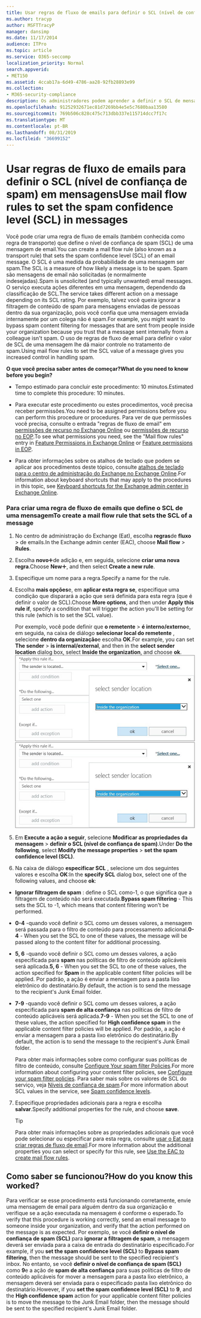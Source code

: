 ```yaml
---
title: Usar regras de fluxo de emails para definir o SCL (nível de confiança de spam) em mensagens
ms.author: tracyp
author: MSFTTracyP
manager: dansimp
ms.date: 11/17/2014
audience: ITPro
ms.topic: article
ms.service: O365-seccomp
localization_priority: Normal
search.appverid:
- MET150
ms.assetid: 4ccab17a-6d49-4786-aa28-92fb28893e99
ms.collection:
- M365-security-compliance
description: Os administradores podem aprender a definir o SCL de mensagens na proteção do Exchange Online.
ms.openlocfilehash: 91252932671ec81d7269bb4e5e5c7680baa13580
ms.sourcegitcommit: 769b506c828c475c713dbb337e115714dcc7f17c
ms.translationtype: MT
ms.contentlocale: pt-BR
ms.lasthandoff: 08/31/2019
ms.locfileid: "36699152"
---
```

# <a name="use-mail-flow-rules-to-set-the-spam-confidence-level-scl-in-messages"></a><span data-ttu-id="d269b-103">Usar regras de fluxo de emails para definir o SCL (nível de confiança de spam) em mensagens</span><span class="sxs-lookup"><span data-stu-id="d269b-103">Use mail flow rules to set the spam confidence level (SCL) in messages</span></span>

<span data-ttu-id="d269b-104">Você pode criar uma regra de fluxo de emails (também conhecida como regra de transporte) que define o nível de confiança de spam (SCL) de uma mensagem de email.</span><span class="sxs-lookup"><span data-stu-id="d269b-104">You can create a mail flow rule (also known as a transport rule) that sets the spam confidence level (SCL) of an email message.</span></span> <span data-ttu-id="d269b-105">O SCL é uma medida da probabilidade de uma mensagem ser spam.</span><span class="sxs-lookup"><span data-stu-id="d269b-105">The SCL is a measure of how likely a message is to be spam.</span></span> <span data-ttu-id="d269b-106">Spam são mensagens de email não solicitadas (e normalmente indesejadas).</span><span class="sxs-lookup"><span data-stu-id="d269b-106">Spam is unsolicited (and typically unwanted) email messages.</span></span> <span data-ttu-id="d269b-107">O serviço executa ações diferentes em uma mensagem, dependendo da classificação de SCL.</span><span class="sxs-lookup"><span data-stu-id="d269b-107">The service takes different action on a message depending on its SCL rating.</span></span> <span data-ttu-id="d269b-108">Por exemplo, talvez você queira ignorar a filtragem de conteúdo de spam para mensagens enviadas de pessoas dentro da sua organização, pois você confia que uma mensagem enviada internamente por um colega não é spam.</span><span class="sxs-lookup"><span data-stu-id="d269b-108">For example, you might want to bypass spam content filtering for messages that are sent from people inside your organization because you trust that a message sent internally from a colleague isn't spam.</span></span> <span data-ttu-id="d269b-109">O uso de regras de fluxo de email para definir o valor de SCL de uma mensagem lhe dá maior controle no tratamento de spam.</span><span class="sxs-lookup"><span data-stu-id="d269b-109">Using mail flow rules to set the SCL value of a message gives you increased control in handling spam.</span></span> 
  
 <span data-ttu-id="d269b-110">**O que você precisa saber antes de começar?**</span><span class="sxs-lookup"><span data-stu-id="d269b-110">**What do you need to know before you begin?**</span></span>
  
- <span data-ttu-id="d269b-111">Tempo estimado para concluir este procedimento: 10 minutos.</span><span class="sxs-lookup"><span data-stu-id="d269b-111">Estimated time to complete this procedure: 10 minutes.</span></span>
    
- <span data-ttu-id="d269b-112">Para executar este procedimento ou estes procedimentos, você precisa receber permissões.</span><span class="sxs-lookup"><span data-stu-id="d269b-112">You need to be assigned permissions before you can perform this procedure or procedures.</span></span> <span data-ttu-id="d269b-113">Para ver de que permissões você precisa, consulte o entrada "regras de fluxo de email" em [permissões de recurso no Exchange Online](http://technet.microsoft.com/library/15073ce1-0917-403b-8839-02a2ebc96e16.aspx) ou [permissões de recurso no EOP](eop/feature-permissions-in-eop.md).</span><span class="sxs-lookup"><span data-stu-id="d269b-113">To see what permissions you need, see the "Mail flow rules" entry in [Feature Permissions in Exchange Online](http://technet.microsoft.com/library/15073ce1-0917-403b-8839-02a2ebc96e16.aspx) or [Feature permissions in EOP](eop/feature-permissions-in-eop.md).</span></span> 
    
- <span data-ttu-id="d269b-114">Para obter informações sobre os atalhos de teclado que podem se aplicar aos procedimentos deste tópico, consulte [atalhos de teclado para o centro de administração do Exchange no Exchange Online](https://docs.microsoft.com/Exchange/accessibility/keyboard-shortcuts-in-admin-center).</span><span class="sxs-lookup"><span data-stu-id="d269b-114">For information about keyboard shortcuts that may apply to the procedures in this topic, see [Keyboard shortcuts for the Exchange admin center in Exchange Online](https://docs.microsoft.com/Exchange/accessibility/keyboard-shortcuts-in-admin-center).</span></span>
    
### <a name="to-create-a-mail-flow-rule-that-sets-the-scl-of-a-message"></a><span data-ttu-id="d269b-115">Para criar uma regra de fluxo de emails que define o SCL de uma mensagem</span><span class="sxs-lookup"><span data-stu-id="d269b-115">To create a mail flow rule that sets the SCL of a message</span></span>

1. <span data-ttu-id="d269b-116">No centro de administração do Exchange (Eat), escolha **regras**de **fluxo** \> de emails.</span><span class="sxs-lookup"><span data-stu-id="d269b-116">In the Exchange admin center (EAC), choose **Mail flow** \> **Rules**.</span></span>
    
2. <span data-ttu-id="d269b-117">Escolha **novo**![ícone](media/ITPro-EAC-AddIcon.gif)de adição e, em seguida, selecione **criar uma nova regra**.</span><span class="sxs-lookup"><span data-stu-id="d269b-117">Choose **New**![Add Icon](media/ITPro-EAC-AddIcon.gif), and then select **Create a new rule**.</span></span>
    
3. <span data-ttu-id="d269b-118">Especifique um nome para a regra.</span><span class="sxs-lookup"><span data-stu-id="d269b-118">Specify a name for the rule.</span></span>
    
4. <span data-ttu-id="d269b-119">Escolha **mais opções**e, em **aplicar esta regra se**, especifique uma condição que disparará a ação que será definida para esta regra (que é definir o valor de SCL).</span><span class="sxs-lookup"><span data-stu-id="d269b-119">Choose **More options**, and then under **Apply this rule if**, specify a condition that will trigger the action you'll be setting for this rule (which is to set the SCL value).</span></span>
    
    <span data-ttu-id="d269b-120">Por exemplo, você pode definir que **o remetente** \> **é interno/externo**e, em seguida, na caixa de diálogo **selecionar local do remetente** , selecione **dentro da organização**e escolha **OK**.</span><span class="sxs-lookup"><span data-stu-id="d269b-120">For example, you can set **The sender** \> **is internal/external**, and then in the **select sender location** dialog box, select **Inside the organization**, and choose **ok**.</span></span><br/>
    <span data-ttu-id="d269b-121">![Selecione o local do remetente](media/EOP-ETR-SetSCL-1.jpg)</span><span class="sxs-lookup"><span data-stu-id="d269b-121">![Select sender location](media/EOP-ETR-SetSCL-1.jpg)</span></span>
  
5. <span data-ttu-id="d269b-122">Em **Execute a ação a seguir**, selecione **Modificar as propriedades da mensagem** \> **definir o SCL (nível de confiança de spam)**.</span><span class="sxs-lookup"><span data-stu-id="d269b-122">Under **Do the following**, select **Modify the message properties** \> **set the spam confidence level (SCL)**.</span></span>
  
6. <span data-ttu-id="d269b-123">Na caixa de diálogo **especificar SCL** , selecione um dos seguintes valores e escolha **OK**:</span><span class="sxs-lookup"><span data-stu-id="d269b-123">In the **specify SCL** dialog box, select one of the following values, and choose **ok**:</span></span>
    
  - <span data-ttu-id="d269b-124">**Ignorar filtragem de spam** : define o SCL como-1, o que significa que a filtragem de conteúdo não será executada.</span><span class="sxs-lookup"><span data-stu-id="d269b-124">**Bypass spam filtering** - This sets the SCL to -1, which means that content filtering won't be performed.</span></span> 
    
  - <span data-ttu-id="d269b-125">**0-4** -quando você definir o SCL como um desses valores, a mensagem será passada para o filtro de conteúdo para processamento adicional.</span><span class="sxs-lookup"><span data-stu-id="d269b-125">**0-4** - When you set the SCL to one of these values, the message will be passed along to the content filter for additional processing.</span></span> 
    
  - <span data-ttu-id="d269b-126">**5, 6** -quando você definir o SCL como um desses valores, a ação especificada para **spam** nas políticas de filtro de conteúdo aplicáveis será aplicada.</span><span class="sxs-lookup"><span data-stu-id="d269b-126">**5, 6** - When you set the SCL to one of these values, the action specified for **Spam** in the applicable content filter policies will be applied.</span></span> <span data-ttu-id="d269b-127">Por padrão, a ação é enviar a mensagem para a pasta lixo eletrônico do destinatário.</span><span class="sxs-lookup"><span data-stu-id="d269b-127">By default, the action is to send the message to the recipient's Junk Email folder.</span></span> 
    
  - <span data-ttu-id="d269b-128">**7-9** -quando você definir o SCL como um desses valores, a ação especificada para **spam de alta confiança** nas políticas de filtro de conteúdo aplicáveis será aplicada.</span><span class="sxs-lookup"><span data-stu-id="d269b-128">**7-9** - When you set the SCL to one of these values, the action specified for **High confidence spam** in the applicable content filter policies will be applied.</span></span> <span data-ttu-id="d269b-129">Por padrão, a ação é enviar a mensagem para a pasta lixo eletrônico do destinatário.</span><span class="sxs-lookup"><span data-stu-id="d269b-129">By default, the action is to send the message to the recipient's Junk Email folder.</span></span> 
    
    <span data-ttu-id="d269b-130">Para obter mais informações sobre como configurar suas políticas de filtro de conteúdo, consulte [Configure Your spam filter Policies](configure-your-spam-filter-policies.md).</span><span class="sxs-lookup"><span data-stu-id="d269b-130">For more information about configuring your content filter policies, see [Configure your spam filter policies](configure-your-spam-filter-policies.md).</span></span> <span data-ttu-id="d269b-131">Para saber mais sobre os valores de SCL do serviço, veja [Níveis de confiança de spam](spam-confidence-levels.md).</span><span class="sxs-lookup"><span data-stu-id="d269b-131">For more information about SCL values in the service, see [Spam confidence levels](spam-confidence-levels.md).</span></span>
    
7. <span data-ttu-id="d269b-132">Especifique propriedades adicionais para a regra e escolha **salvar**.</span><span class="sxs-lookup"><span data-stu-id="d269b-132">Specify additional properties for the rule, and choose **save**.</span></span>
    
    > [!TIP]
    > <span data-ttu-id="d269b-133">Para obter mais informações sobre as propriedades adicionais que você pode selecionar ou especificar para esta regra, consulte [usar o Eat para criar regras de fluxo de email](https://docs.microsoft.com/Exchange/policy-and-compliance/mail-flow-rules/mail-flow-rule-procedures#use-the-eac-to-create-mail-flow-rules).</span><span class="sxs-lookup"><span data-stu-id="d269b-133">For more information about the additional properties you can select or specify for this rule, see [Use the EAC to create mail flow rules](https://docs.microsoft.com/Exchange/policy-and-compliance/mail-flow-rules/mail-flow-rule-procedures#use-the-eac-to-create-mail-flow-rules).</span></span> 
  
## <a name="how-do-you-know-this-worked"></a><span data-ttu-id="d269b-134">Como saber se funcionou?</span><span class="sxs-lookup"><span data-stu-id="d269b-134">How do you know this worked?</span></span>

<span data-ttu-id="d269b-135">Para verificar se esse procedimento está funcionando corretamente, envie uma mensagem de email para alguém dentro da sua organização e verifique se a ação executada na mensagem é conforme o esperado.</span><span class="sxs-lookup"><span data-stu-id="d269b-135">To verify that this procedure is working correctly, send an email message to someone inside your organization, and verify that the action performed on the message is as expected.</span></span> <span data-ttu-id="d269b-136">Por exemplo, se você **definir o nível de confiança de spam (SCL)** para **ignorar a filtragem de spam**, a mensagem deverá ser enviada para a caixa de entrada do destinatário especificado.</span><span class="sxs-lookup"><span data-stu-id="d269b-136">For example, if you **set the spam confidence level (SCL)** to **Bypass spam filtering**, then the message should be sent to the specified recipient's inbox.</span></span> <span data-ttu-id="d269b-137">No entanto, se você **definir o nível de confiança de spam (SCL)** como **9**e a ação de **spam de alta confiança** para suas políticas de filtro de conteúdo aplicáveis for mover a mensagem para a pasta lixo eletrônico, a mensagem deverá ser enviada para o especificado pasta lixo eletrônico do destinatário.</span><span class="sxs-lookup"><span data-stu-id="d269b-137">However, if you **set the spam confidence level (SCL)** to **9**, and the **High confidence spam** action for your applicable content filter policies is to move the message to the Junk Email folder, then the message should be sent to the specified recipient's Junk Email folder.</span></span> 
  

